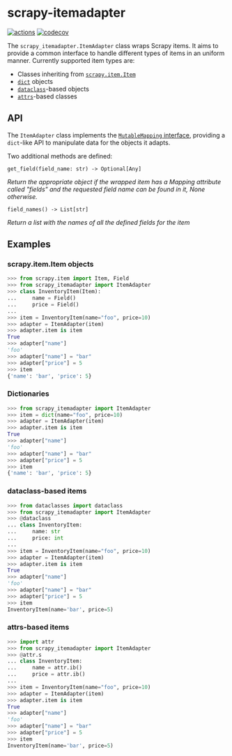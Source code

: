 # scrapy-itemadapter
[![actions](https://github.com/elacuesta/scrapy-itemadapter/workflows/Build/badge.svg)](https://github.com/elacuesta/scrapy-itemadapter/actions)
[![codecov](https://codecov.io/gh/elacuesta/scrapy-itemadapter/branch/master/graph/badge.svg)](https://codecov.io/gh/elacuesta/scrapy-itemadapter)


The `scrapy_itemadapter.ItemAdapter` class wraps Scrapy items. It aims to provide a common
interface to handle different types of items in an uniform manner. Currently supported item
types are:

* Classes inheriting from [`scrapy.item.Item`](https://docs.scrapy.org/en/latest/topics/items.html)
* [`dict`](https://docs.python.org/3/library/stdtypes.html#dict) objects
* [`dataclass`](https://docs.python.org/3/library/dataclasses.html)-based objects
* [`attrs`](https://www.attrs.org)-based classes


## API

The `ItemAdapter` class implements the
[`MutableMapping` interface](https://docs.python.org/3/library/collections.abc.html#collections.abc.MutableMapping),
providing a `dict`-like API to manipulate data for the objects it adapts.

Two additional methods are defined:

`get_field(field_name: str) -> Optional[Any]`

_Return the appropriate object if the wrapped item has a Mapping attribute
called "fields" and the requested field name can be found in it,
None otherwise._


`field_names() -> List[str]`

_Return a list with the names of all the defined fields for the item_


## Examples

### scrapy.item.Item objects

```python
>>> from scrapy.item import Item, Field
>>> from scrapy_itemadapter import ItemAdapter
>>> class InventoryItem(Item):
...     name = Field()
...     price = Field()
...
>>> item = InventoryItem(name="foo", price=10)
>>> adapter = ItemAdapter(item)
>>> adapter.item is item
True
>>> adapter["name"]
'foo'
>>> adapter["name"] = "bar"
>>> adapter["price"] = 5
>>> item
{'name': 'bar', 'price': 5}
```

### Dictionaries

```python
>>> from scrapy_itemadapter import ItemAdapter
>>> item = dict(name="foo", price=10)
>>> adapter = ItemAdapter(item)
>>> adapter.item is item
True
>>> adapter["name"]
'foo'
>>> adapter["name"] = "bar"
>>> adapter["price"] = 5
>>> item
{'name': 'bar', 'price': 5}
```


### dataclass-based items

```python
>>> from dataclasses import dataclass
>>> from scrapy_itemadapter import ItemAdapter
>>> @dataclass
... class InventoryItem:
...     name: str
...     price: int
...
>>> item = InventoryItem(name="foo", price=10)
>>> adapter = ItemAdapter(item)
>>> adapter.item is item
True
>>> adapter["name"]
'foo'
>>> adapter["name"] = "bar"
>>> adapter["price"] = 5
>>> item
InventoryItem(name='bar', price=5)
```

### attrs-based items

```python
>>> import attr
>>> from scrapy_itemadapter import ItemAdapter
>>> @attr.s
... class InventoryItem:
...     name = attr.ib()
...     price = attr.ib()
...
>>> item = InventoryItem(name="foo", price=10)
>>> adapter = ItemAdapter(item)
>>> adapter.item is item
True
>>> adapter["name"]
'foo'
>>> adapter["name"] = "bar"
>>> adapter["price"] = 5
>>> item
InventoryItem(name='bar', price=5)
```
